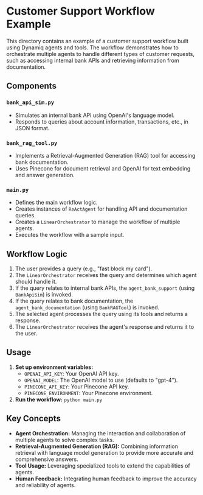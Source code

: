 # Customer Support Workflow Example

This directory contains an example of a customer support workflow built using Dynamiq agents and tools. The workflow demonstrates how to orchestrate multiple agents to handle different types of customer requests, such as accessing internal bank APIs and retrieving information from documentation.

## Components

### `bank_api_sim.py`

- Simulates an internal bank API using OpenAI's language model.
- Responds to queries about account information, transactions, etc., in JSON format.

### `bank_rag_tool.py`

- Implements a Retrieval-Augmented Generation (RAG) tool for accessing bank documentation.
- Uses Pinecone for document retrieval and OpenAI for text embedding and answer generation.

### `main.py`

- Defines the main workflow logic.
- Creates instances of `ReActAgent` for handling API and documentation queries.
- Creates a `LinearOrchestrator` to manage the workflow of multiple agents.
- Executes the workflow with a sample input.

## Workflow Logic

1. The user provides a query (e.g., "fast block my card").
2. The `LinearOrchestrator` receives the query and determines which agent should handle it.
3. If the query relates to internal bank APIs, the `agent_bank_support` (using `BankApiSim`) is invoked.
4. If the query relates to bank documentation, the `agent_bank_documentation` (using `BankRAGTool`) is invoked.
5. The selected agent processes the query using its tools and returns a response.
6. The `LinearOrchestrator` receives the agent's response and returns it to the user.

## Usage

1. **Set up environment variables:**
   - `OPENAI_API_KEY`: Your OpenAI API key.
   - `OPENAI_MODEL`: The OpenAI model to use (defaults to "gpt-4").
   - `PINECONE_API_KEY`: Your Pinecone API key.
   - `PINECONE_ENVIRONMENT`: Your Pinecone environment.
2. **Run the workflow:** `python main.py`

## Key Concepts

- **Agent Orchestration:** Managing the interaction and collaboration of multiple agents to solve complex tasks.
- **Retrieval-Augmented Generation (RAG):** Combining information retrieval with language model generation to provide more accurate and comprehensive answers.
- **Tool Usage:** Leveraging specialized tools to extend the capabilities of agents.
- **Human Feedback:** Integrating human feedback to improve the accuracy and reliability of agents.
